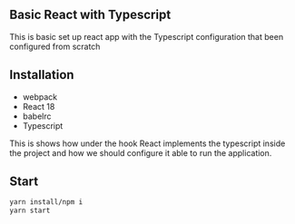 ## Basic React with Typescript

This is basic set up react app with the Typescript configuration that been configured from scratch

## Installation

- webpack
- React 18
- babelrc
- Typescript

This is shows how under the hook React implements the typescript inside the project and how we should  configure it able to run the application.

## Start

```sh
yarn install/npm i
yarn start
```
